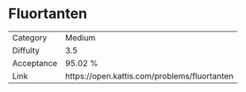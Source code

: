 # Fluortanten

<table>
    <tr>
        <td>Category</td>
        <td>Medium</td>
    </tr>
    <tr>
        <td>Diffulty</td>
        <td>3.5</td>
    </tr>
    <tr>
        <td>Acceptance</td>
        <td>95.02 %</td>
    </tr>
    <tr>
        <td>Link</td>
        <td>https://open.kattis.com/problems/fluortanten</td>
    </tr>
</table>